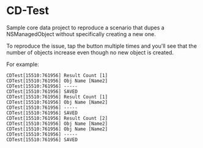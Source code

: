 # CD-Test
Sample core data project to reproduce a scenario that dupes a NSManagedObject without specifically creating a new one.


To reproduce the issue, tap the button multiple times and you'll see that the number of objects increase even though no new object is created.

For example:

```
CDTest[15510:761956] Result Count [1]
CDTest[15510:761956] Obj Name [Name2]
CDTest[15510:761956] -----
CDTest[15510:761956] SAVED
CDTest[15510:761956] Result Count [1]
CDTest[15510:761956] Obj Name [Name2]
CDTest[15510:761956] -----
CDTest[15510:761956] SAVED
CDTest[15510:761956] Result Count [2]
CDTest[15510:761956] Obj Name [Name2]
CDTest[15510:761956] Obj Name [Name2]
CDTest[15510:761956] -----
CDTest[15510:761956] SAVED

